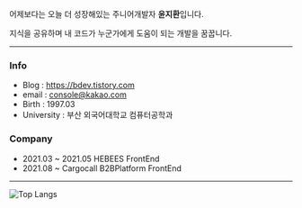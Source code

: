 어제보다는 오늘 더 성장해있는 주니어개발자 **윤지환**입니다.

지식을 공유하며 내 코드가 누군가에게 도움이 되는 개발을 꿈꿉니다.

------

### Info

- Blog : https://bdev.tistory.com
- email : console@kakao.com
- Birth : 1997.03
- University : 부산 외국어대학교 컴퓨터공학과

### Company

- 2021.03 ~ 2021.05 HEBEES FrontEnd
- 2021.08 ~ Cargocall B2BPlatform FrontEnd
------


![Top Langs](https://github-readme-stats.vercel.app/api/top-langs/?username=consolekakao&layout=compact)









